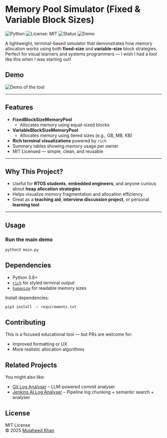 # Memory Pool Simulator (Fixed & Variable Block Sizes)
![Python](https://img.shields.io/badge/python-3.8+-blue)
![License: MIT](https://img.shields.io/badge/License-MIT-blue.svg)
![Status](https://img.shields.io/badge/status-stable-brightgreen)
![Demo](https://img.shields.io/badge/demo-available-brightgreen)

A lightweight, terminal-based simulator that demonstrates how memory allocation works using both **fixed-size** and **variable-size** block strategies. Perfect for visual learners and systems programmers — I wish I had a tool like this when I was starting out!

## Demo
![Demo of the tool](demo.gif)

---

## Features

- **FixedBlockSizeMemoryPool**
  - Allocates memory using equal-sized blocks
- **VariableBlockSizeMemoryPool**
  - Allocates memory using tiered sizes (e.g., GB, MB, KB)
- **Rich terminal visualizations** powered by `rich`
-  Summary tables showing memory usage per owner
-  MIT Licensed — simple, clean, and reusable

---

##  Why This Project?

- Useful for **RTOS students**, **embedded engineers**, and anyone curious about **heap allocation strategies**
- Helps visualize memory fragmentation and allocation efficiency
- Great as a **teaching aid**, **interview discussion project**, or personal **learning tool**

---

## Usage

### Run the main demo

```bash
python3 main.py
```

## Dependencies

- Python 3.8+
- [`rich`](https://github.com/Textualize/rich) for styled terminal output
- [`humanize`](https://github.com/jmoiron/humanize) for readable memory sizes

Install dependencies:

```bash
pip3 install -r requirements.txt
```
## Contributing

This is a focused educational tool — but PRs are welcome for:

- Improved formatting or UX
- More realistic allocation algorithms


## Related Projects

You might also like:

- [Git Log Analyser](https://github.com/mujasoft/git_log_analyser) – LLM-powered commit analyser
- [Jenkins AI Log Analyser](https://github.com/mujasoft/jenkins_ai_log_analyzer) – Pipeline log chunking + semantic search + analyser

## License

MIT License  
© 2025 [Mujaheed Khan](https://github.com/mujasoft)


